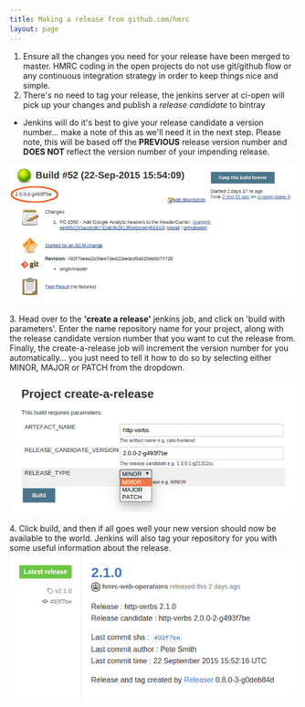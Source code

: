 ```yaml
---
title: Making a release from github.com/hmrc
layout: page
---
```


1. Ensure all the changes you need for your release have been merged to master. HMRC coding in the open projects do not use git/github flow or any continuous integration strategy in order to keep things nice and simple.
2. There's no need to tag your release, the jenkins server at ci-open will pick up your changes and publish a *release candidate* to bintray
  * Jenkins will do it's best to give your release candidate a version number... make a note of this as we'll need it in the next step. Please note, this will be based off the **PREVIOUS** release version number and **DOES NOT** reflect the version number of your impending release.

  ![Relase candidate version number](/images/howto-create-release/release-candidate.png)<br><br>
3. Head over to the **'create a release'** jenkins job, and click on 'build with parameters'. Enter the name repository name for your project, along with the release candidate version number that you want to cut the release from. Finally, the create-a-release job will increment the version number for you automatically... you just need to tell it how to do so by selecting either MINOR, MAJOR or PATCH from the dropdown.

  ![Create a release parameters example](/images/howto-create-release/create-a-release.png)<br><br>
4. Click build, and then if all goes well your new version should now be available to the world. Jenkins will also tag your repository for you with some useful information about the release.
  ![Latest release](/images/howto-create-release/latest-release.png)<br>
